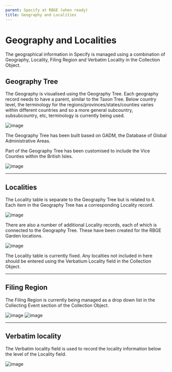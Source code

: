 ```yaml
---
parent: Specify at RBGE (when ready)
title: Geography and Localities
---
```


# Geography and Localities

The geographical information in Specify is managed using a combination of Geography, Locality, Filing Region and Verbatim Locality in the Collection Object.

## Geography Tree

The Geography is visualised using the Geography Tree. Each geography record needs to have a parent, similar to the Taxon Tree. Below country level, the terminology for the regions/provinces/states/counties varies within different countries and so a more general subcountry, subsubcountry, etc, terminology is currently being used.

![image](https://user-images.githubusercontent.com/6713716/193112633-f747fba6-6d31-41e9-819a-a8e16a3bdbb0.png)

The Geography Tree has been built based on GADM, the Database of Global Administrative Areas.

Part of the Geography Tree has been customised to include the Vice Counties within the British Isles.

![image](https://user-images.githubusercontent.com/6713716/193114870-1b2a82dc-08d4-4413-84a8-9e572fee0849.png)

----
## Localities

The Locality table is separate to the Geography Tree but is related to it. Each item in the Geography Tree has a corresponding Locality record.

![image](https://user-images.githubusercontent.com/6713716/193120405-2c622175-e29b-4e44-9e2c-eda650f79aff.png)

There are also a number of additional Locality records, each of which is connected to the Geography Tree. These have been created for the RBGE Garden locations.

![image](https://user-images.githubusercontent.com/6713716/193120259-16e38673-e6f8-4fc3-a012-6c92fa986698.png)

The Locality table is currently fixed. Any localties not included in here should be entered using the Verbatium Locality field in the Collection Object.

----
## Filing Region

The Filing Region is currently being managed as a drop down list in the Collecting Event section of the Collection Object.

![image](https://user-images.githubusercontent.com/6713716/193121244-63018a0b-4d87-4bac-8009-8596be0623cc.png)
![image](https://user-images.githubusercontent.com/6713716/193121122-4ac651e8-c2e7-437a-8617-d129c722ac62.png)

----
## Verbatim locality

The Verbatim locality field is used to record the locality information below the level of the Locality field.

![image](https://user-images.githubusercontent.com/6713716/193122640-afa173cb-fb18-46fc-bf91-06a1e594ca58.png)
